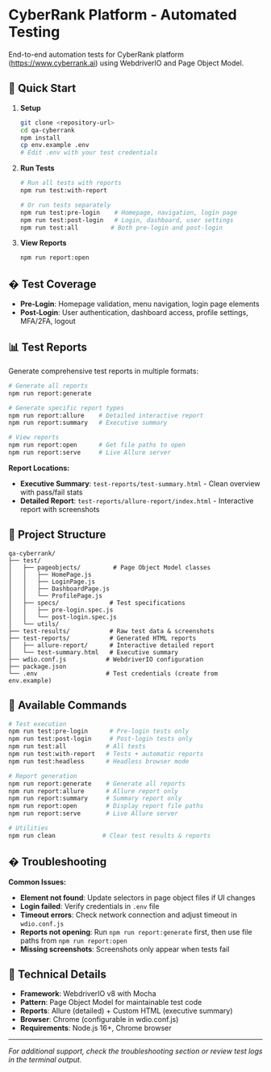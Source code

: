 # CyberRank Platform - Automated Testing

End-to-end automation tests for CyberRank platform (https://www.cyberrank.ai) using WebdriverIO and Page Object Model.

## 🚀 Quick Start

1. **Setup**
   ```bash
   git clone <repository-url>
   cd qa-cyberrank
   npm install
   cp env.example .env
   # Edit .env with your test credentials
   ```

2. **Run Tests**
   ```bash
   # Run all tests with reports
   npm run test:with-report
   
   # Or run tests separately
   npm run test:pre-login    # Homepage, navigation, login page
   npm run test:post-login   # Login, dashboard, user settings
   npm run test:all         # Both pre-login and post-login
   ```

3. **View Reports**
   ```bash
   npm run report:open
   ```

## � Test Coverage

- **Pre-Login**: Homepage validation, menu navigation, login page elements
- **Post-Login**: User authentication, dashboard access, profile settings, MFA/2FA, logout

## 📊 Test Reports

Generate comprehensive test reports in multiple formats:

```bash
# Generate all reports
npm run report:generate

# Generate specific report types
npm run report:allure    # Detailed interactive report
npm run report:summary   # Executive summary

# View reports
npm run report:open      # Get file paths to open
npm run report:serve     # Live Allure server
```

**Report Locations:**
- **Executive Summary**: `test-reports/test-summary.html` - Clean overview with pass/fail stats
- **Detailed Report**: `test-reports/allure-report/index.html` - Interactive report with screenshots

## 📁 Project Structure

```
qa-cyberrank/
├── test/
│   ├── pageobjects/         # Page Object Model classes
│   │   ├── HomePage.js
│   │   ├── LoginPage.js
│   │   ├── DashboardPage.js
│   │   └── ProfilePage.js
│   ├── specs/              # Test specifications
│   │   ├── pre-login.spec.js
│   │   └── post-login.spec.js
│   └── utils/
├── test-results/           # Raw test data & screenshots
├── test-reports/           # Generated HTML reports
│   ├── allure-report/      # Interactive detailed report
│   └── test-summary.html   # Executive summary
├── wdio.conf.js           # WebdriverIO configuration
├── package.json
└── .env                   # Test credentials (create from env.example)
```

## 🧪 Available Commands

```bash
# Test execution
npm run test:pre-login      # Pre-login tests only
npm run test:post-login     # Post-login tests only  
npm run test:all           # All tests
npm run test:with-report   # Tests + automatic reports
npm run test:headless      # Headless browser mode

# Report generation
npm run report:generate    # Generate all reports
npm run report:allure      # Allure report only
npm run report:summary     # Summary report only
npm run report:open        # Display report file paths
npm run report:serve       # Live Allure server

# Utilities
npm run clean             # Clear test results & reports
```

## � Troubleshooting

**Common Issues:**
- **Element not found**: Update selectors in page object files if UI changes
- **Login failed**: Verify credentials in `.env` file
- **Timeout errors**: Check network connection and adjust timeout in `wdio.conf.js`
- **Reports not opening**: Run `npm run report:generate` first, then use file paths from `npm run report:open`
- **Missing screenshots**: Screenshots only appear when tests fail

## 🔧 Technical Details

- **Framework**: WebdriverIO v8 with Mocha
- **Pattern**: Page Object Model for maintainable test code
- **Reports**: Allure (detailed) + Custom HTML (executive summary)
- **Browser**: Chrome (configurable in wdio.conf.js)
- **Requirements**: Node.js 16+, Chrome browser

---

*For additional support, check the troubleshooting section or review test logs in the terminal output.*